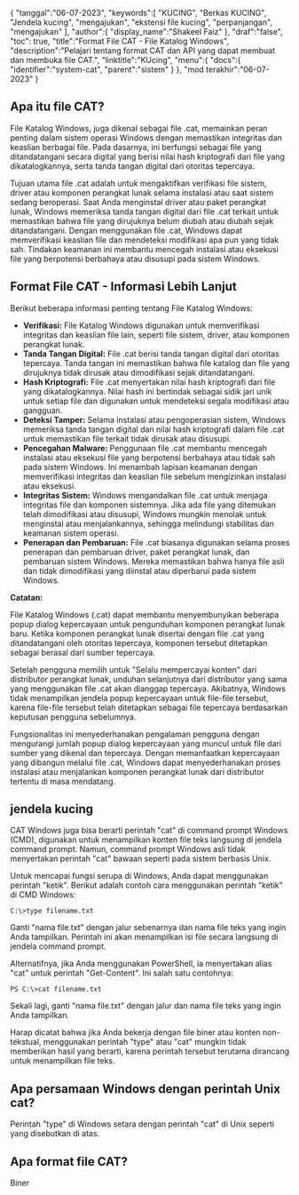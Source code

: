 {
"tanggal":"06-07-2023",
   "keywords":[
"KUCING",
"Berkas KUCING",
"Jendela kucing",
"mengajukan",
"ekstensi file kucing",
"perpanjangan",
"mengajukan"
],
   "author":{
"display_name":"Shakeel Faiz"
},
"draf":"false",
"toc": true,
"title":"Format File CAT - File Katalog Windows",
   "description":"Pelajari tentang format CAT dan API yang dapat membuat dan membuka file CAT.",
"linktitle":"KUcing",
   "menu":{
      "docs":{
         "identifier":"system-cat",
"parent":"sistem"
}
},
"mod terakhir":"06-07-2023"
}

## Apa itu file CAT?

File Katalog Windows, juga dikenal sebagai file .cat, memainkan peran penting dalam sistem operasi Windows dengan memastikan integritas dan keaslian berbagai file. Pada dasarnya, ini berfungsi sebagai file yang ditandatangani secara digital yang berisi nilai hash kriptografi dari file yang dikatalogkannya, serta tanda tangan digital dari otoritas tepercaya.

Tujuan utama file .cat adalah untuk mengaktifkan verifikasi file sistem, driver atau komponen perangkat lunak selama instalasi atau saat sistem sedang beroperasi. Saat Anda menginstal driver atau paket perangkat lunak, Windows memeriksa tanda tangan digital dari file .cat terkait untuk memastikan bahwa file yang dirujuknya belum diubah atau diubah sejak ditandatangani. Dengan menggunakan file .cat, Windows dapat memverifikasi keaslian file dan mendeteksi modifikasi apa pun yang tidak sah. Tindakan keamanan ini membantu mencegah instalasi atau eksekusi file yang berpotensi berbahaya atau disusupi pada sistem Windows.

## Format File CAT - Informasi Lebih Lanjut

Berikut beberapa informasi penting tentang File Katalog Windows:

- **Verifikasi:** File Katalog Windows digunakan untuk memverifikasi integritas dan keaslian file lain, seperti file sistem, driver, atau komponen perangkat lunak.
- **Tanda Tangan Digital:** File .cat berisi tanda tangan digital dari otoritas tepercaya. Tanda tangan ini memastikan bahwa file katalog dan file yang dirujuknya tidak dirusak atau dimodifikasi sejak ditandatangani.
- **Hash Kriptografi:** File .cat menyertakan nilai hash kriptografi dari file yang dikatalogkannya. Nilai hash ini bertindak sebagai sidik jari unik untuk setiap file dan digunakan untuk mendeteksi segala modifikasi atau gangguan.
- **Deteksi Tamper:** Selama instalasi atau pengoperasian sistem, Windows memeriksa tanda tangan digital dan nilai hash kriptografi dalam file .cat untuk memastikan file terkait tidak dirusak atau disusupi.
- **Pencegahan Malware:** Penggunaan file .cat membantu mencegah instalasi atau eksekusi file yang berpotensi berbahaya atau tidak sah pada sistem Windows. Ini menambah lapisan keamanan dengan memverifikasi integritas dan keaslian file sebelum mengizinkan instalasi atau eksekusi.
- **Integritas Sistem:** Windows mengandalkan file .cat untuk menjaga integritas file dan komponen sistemnya. Jika ada file yang ditemukan telah dimodifikasi atau disusupi, Windows mungkin menolak untuk menginstal atau menjalankannya, sehingga melindungi stabilitas dan keamanan sistem operasi.
- **Penerapan dan Pembaruan:** File .cat biasanya digunakan selama proses penerapan dan pembaruan driver, paket perangkat lunak, dan pembaruan sistem Windows. Mereka memastikan bahwa hanya file asli dan tidak dimodifikasi yang diinstal atau diperbarui pada sistem Windows.

**Catatan:**

File Katalog Windows (.cat) dapat membantu menyembunyikan beberapa popup dialog kepercayaan untuk pengunduhan komponen perangkat lunak baru. Ketika komponen perangkat lunak disertai dengan file .cat yang ditandatangani oleh otoritas tepercaya, komponen tersebut ditetapkan sebagai berasal dari sumber tepercaya.

Setelah pengguna memilih untuk "Selalu mempercayai konten" dari distributor perangkat lunak, unduhan selanjutnya dari distributor yang sama yang menggunakan file .cat akan dianggap tepercaya. Akibatnya, Windows tidak menampilkan jendela popup kepercayaan untuk file-file tersebut, karena file-file tersebut telah ditetapkan sebagai file tepercaya berdasarkan keputusan pengguna sebelumnya.

Fungsionalitas ini menyederhanakan pengalaman pengguna dengan mengurangi jumlah popup dialog kepercayaan yang muncul untuk file dari sumber yang dikenal dan tepercaya. Dengan memanfaatkan kepercayaan yang dibangun melalui file .cat, Windows dapat menyederhanakan proses instalasi atau menjalankan komponen perangkat lunak dari distributor tertentu di masa mendatang.

## jendela kucing

CAT Windows juga bisa berarti perintah "cat" di command prompt Windows (CMD), digunakan untuk menampilkan konten file teks langsung di jendela command prompt. Namun, command prompt Windows asli tidak menyertakan perintah "cat" bawaan seperti pada sistem berbasis Unix.

Untuk mencapai fungsi serupa di Windows, Anda dapat menggunakan perintah "ketik". Berikut adalah contoh cara menggunakan perintah "ketik" di CMD Windows:

```
C:\>type filename.txt
```

Ganti "nama file.txt" dengan jalur sebenarnya dan nama file teks yang ingin Anda tampilkan. Perintah ini akan menampilkan isi file secara langsung di jendela command prompt.

Alternatifnya, jika Anda menggunakan PowerShell, ia menyertakan alias "cat" untuk perintah "Get-Content". Ini salah satu contohnya:

```
PS C:\>cat filename.txt
```

Sekali lagi, ganti "nama file.txt" dengan jalur dan nama file teks yang ingin Anda tampilkan.

Harap dicatat bahwa jika Anda bekerja dengan file biner atau konten non-tekstual, menggunakan perintah "type" atau "cat" mungkin tidak memberikan hasil yang berarti, karena perintah tersebut terutama dirancang untuk menampilkan file teks.

## Apa persamaan Windows dengan perintah Unix cat?

Perintah "type" di Windows setara dengan perintah "cat" di Unix seperti yang disebutkan di atas.

## Apa format file CAT?

Biner


